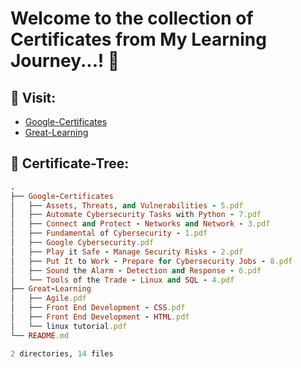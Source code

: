 # Welcome to the collection of Certificates from My Learning Journey...! 🚀

## 🔗 Visit:

+ [Google-Certificates](https://github.com/akash2061/My-Certificates/tree/main/Google-Certificates)
+ [Great-Learning](https://github.com/akash2061/My-Certificates/tree/main/Great-Learning)

## 🌲 Certificate-Tree:
```ruby
.
├── Google-Certificates
│   ├── Assets, Threats, and Vulnerabilities - 5.pdf
│   ├── Automate Cybersecurity Tasks with Python - 7.pdf
│   ├── Connect and Protect - Networks and Network - 3.pdf
│   ├── Fundamental of Cybersecurity - 1.pdf
│   ├── Google Cybersecurity.pdf
│   ├── Play it Safe - Manage Security Risks - 2.pdf
│   ├── Put It to Work - Prepare for Cybersecurity Jobs - 8.pdf
│   ├── Sound the Alarm - Detection and Response - 6.pdf
│   └── Tools of the Trade - Linux and SQL - 4.pdf
├── Great-Learning
│   ├── Agile.pdf
│   ├── Front End Development - CSS.pdf
│   ├── Front End Development - HTML.pdf
│   └── linux tutorial.pdf
└── README.md

2 directories, 14 files

```


<!-- ## 🌲 Certificate-Tree:

.<br>
├── [Google-Certificates](https://github.com/akash2061/My-Certificates/tree/main/Google-Certificates)<br>
│   ├── Assets, Threats, and Vulnerabilities - 5.pdf<br>
│   ├── Automate Cybersecurity Tasks with Python - 7.pdf<br>
│   ├── Connect and Protect - Networks and Network - 3.pdf<br>
│   ├── Fundamental of Cybersecurity - 1.pdf<br>
│   ├── Google Cybersecurity.pdf<br>
│   ├── Play it Safe - Manage Security Risks - 2.pdf<br>
│   ├── Put It to Work - Prepare for Cybersecurity Jobs - 8.pdf<br>
│   ├── Sound the Alarm - Detection and Response - 6.pdf<br>
│   └── Tools of the Trade - Linux and SQL - 4.pdf<br>
├── [Great-Learning](https://github.com/akash2061/My-Certificates/tree/main/Great-Learning)<br>
│   ├── Agile.pdf<br>
│   ├── Front End Development - CSS.pdf<br>
│   ├── Front End Development - HTML.pdf<br>
│   └── linux tutorial.pdf<br>
└── [README.md](https://github.com/akash2061/My-Certificates/tree/main/README.md)<br>
<br>
2 directories, 14 files<br>

-->
